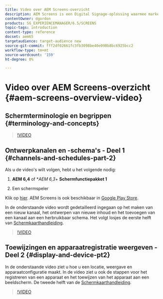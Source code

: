 ```yaml
---
title: Video over AEM Screens-overzicht
description: AEM Screens is een Digital Signage-oplossing waarmee marketers dynamische en interactieve digitale ervaringen kunnen publiceren naar verschillende soorten schermen.
contentOwner: dgordon
products: SG_EXPERIENCEMANAGER/6.5/SCREENS
topic-tags: introduction
content-type: reference
docset: aem65
targetaudience: target-audience new
source-git-commit: fff2df02661fc3fb3098be40e090b8bc6925bcc2
workflow-type: tm+mt
source-wordcount: '159'
ht-degree: 0%

---
```



# Video over AEM Screens-overzicht {#aem-screens-overview-video}

## Schermterminologie en begrippen {#terminology-and-concepts}

>[!VIDEO](https://video.tv.adobe.com/v/21353?quality=9)


## Ontwerpkanalen en -schema&#39;s - Deel 1 {#channels-and-schedules-part-2}

Als u de video&#39;s wilt volgen, hebt u het volgende nodig:

1. **AEM 6,4** of **AEM 6,3*+ **Schermfunctiepakket 1**

1. Een schermspeler

Klik op [hier](https://download.macromedia.com/screens/). AEM Screens is ook beschikbaar in [Google Play Store](https://play.google.com/store/apps/details?id=com.adobe.aem.screens.player&amp;hl=en). <!-- LINK IS 404 WITH NO SUITABLE REPLACEMENT See [Installing and Configuring Screens](https://helpx.adobe.com/experience-manager/6-4/help/sites-deploying/configuring-screens-introduction.html) for more details. -->

In de onderstaande video wordt gedetailleerd ingegaan op het maken van een nieuw kanaal, het ontwerpen van nieuwe inhoud en het toevoegen van een kanaal aan een herbruikbaar schema. Het volgt losjes de eerste helft van [Schermkaarthandleiding](kickstart-for-aem-screens.md).

>[!VIDEO](https://video.tv.adobe.com/v/21387?quality=9)

## Toewijzingen en apparaatregistratie weergeven - Deel 2 {#display-and-device-pt2}

In de onderstaande video ziet u hoe u een locatie, weergave en apparaatconfiguratie maakt. In de video ziet u ook de stappen voor het registreren van een apparaat en het toewijzen van het apparaat aan een beeldscherm. De tweede helft van de [Schermkaarthandleiding](kickstart-for-aem-screens.md).

>[!VIDEO](https://video.tv.adobe.com/v/21411?quality=9)

